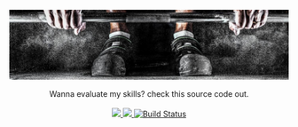<p align="center"><img src="header.jpeg" alt="Web boilerplate" /></p>

<div align="center">Wanna evaluate my skills? check this source code out.</div>

<br />

<div align="center">
  <!-- Dependency Status -->
  <a href="https://david-dm.org/0xtatsu/web-boilerplate" title="dependencies status" target="_blank">
    <img src="https://david-dm.org/0xtatsu/web-boilerplate/status.svg"/>
  </a>
  <!-- devDependency Status -->
  <a href="https://david-dm.org/0xtatsu/web-boilerplate?type=dev" title="devDependencies status" target="_blank">
    <img src="https://david-dm.org/0xtatsu/web-boilerplate/dev-status.svg"/>
  </a>
  <!-- Build Status -->
  <a href="https://travis-ci.org/0xtatsu/web-boilerplate" target="_blank">
    <img src="https://travis-ci.org/0xTatsu/web-boilerplate.svg?branch=master" alt="Build Status" />
  </a>
</div>

